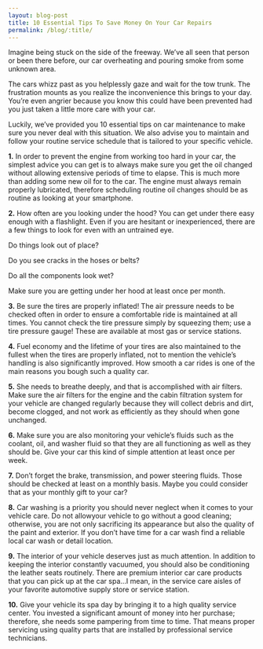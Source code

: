 ```yaml
---
layout: blog-post
title: 10 Essential Tips To Save Money On Your Car Repairs
permalink: /blog/:title/
---
```


<p>Imagine being stuck on the side of the freeway. We’ve all seen that person or been there before, our car overheating and pouring smoke from some unknown area.</p>

<p>The cars whizz past as you helplessly gaze and wait for the tow trunk. The frustration mounts as you realize the inconvenience this brings to your day. You’re even angrier because you know this could have been prevented had you just taken a little more care with your car.</p>

<p>Luckily, we’ve provided you 10 essential tips on car maintenance to make sure you never deal with this situation. We also advise you to maintain and follow your routine service schedule that is tailored to your specific vehicle.</p>

<p><strong>1.</strong> In order to prevent the engine from working too hard in your car, the simplest advice you can get is to always make sure you get the oil changed without allowing extensive periods of time to elapse. This is much more than adding some new oil for to the car. The engine must always remain properly lubricated, therefore scheduling routine oil changes should be as routine as looking at your smartphone.</p>

<p><strong>2.</strong> How often are you looking under the hood? You can get under there easy enough with a flashlight. Even if you are hesitant or inexperienced, there are a few things to look for even with an untrained eye.</p>

<p>Do things look out of place?<br>

Do you see cracks in the hoses or belts?<br>

Do all the components look wet?<br>

Make sure you are getting under her hood at least once per month.</p>

<p><strong>3.</strong> Be sure the tires are properly inflated! The air pressure needs to be checked often in order to ensure a comfortable ride is maintained at all times. You cannot check the tire pressure simply by squeezing them; use a tire pressure gauge! These are available at most gas or service stations.</p>

<p><strong>4.</strong> Fuel economy and the lifetime of your tires are also maintained to the fullest when the tires are properly inflated, not to mention the vehicle’s handling is also significantly improved. How smooth a car rides is one of the main reasons you bough such a quality car.</p>

<p><strong>5.</strong> She needs to breathe deeply, and that is accomplished with air filters. Make sure the air filters for the engine and the cabin filtration system for your vehicle are changed regularly because they will collect debris and dirt, become clogged, and not work as efficiently as they should when gone unchanged.</p>

<p><strong>6.</strong> Make sure you are also monitoring your vehicle’s fluids such as the coolant, oil, and washer fluid so that they are all functioning as well as they should be. Give your car this kind of simple attention at least once per week.</p>

<p><strong>7.</strong> Don’t forget the brake, transmission, and power steering fluids. Those should be checked at least on a monthly basis. Maybe you could consider that as your monthly gift to your car?</p>

<p><strong>8.</strong> Car washing is a priority you should never neglect when it comes to your vehicle care. Do not allowyour vehicle to go without a good cleaning; otherwise, you are not only sacrificing its appearance but also the quality of the paint and exterior. If you don’t have time for a car wash find a reliable local car wash or detail location.</p>

<p><strong>9.</strong> The interior of your vehicle deserves just as much attention. In addition to keeping the interior constantly vacuumed, you should also be conditioning the leather seats routinely. There are premium interior car care products that you can pick up at the car spa…I mean, in the service care aisles of your favorite automotive supply store or service station.</p>

<p><strong>10.</strong> Give your vehicle its spa day by bringing it to a high quality service center. You invested a significant amount of money into her purchase; therefore, she needs some pampering from time to time. That means proper servicing using quality parts that are installed by professional service technicians.</p>